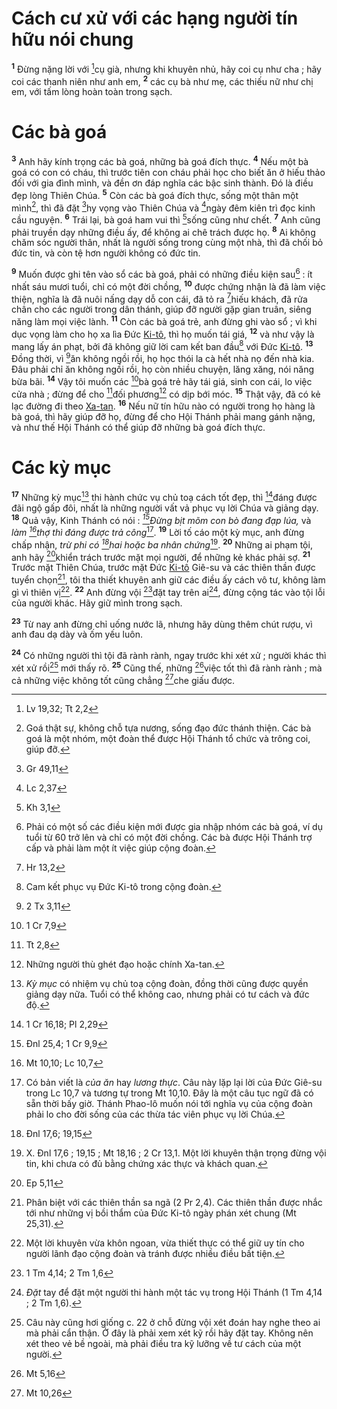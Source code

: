 # Cách cư xử với các hạng người tín hữu nói chung
<sup><b>1</b></sup> Đừng nặng lời với [^1*]cụ già, nhưng khi khuyên nhủ, hãy coi cụ như cha ; hãy coi các thanh niên như anh em, <sup><b>2</b></sup> các cụ bà như mẹ, các thiếu nữ như chị em, với tấm lòng hoàn toàn trong sạch.


# Các bà goá
<sup><b>3</b></sup> Anh hãy kính trọng các bà goá, những bà goá đích thực. <sup><b>4</b></sup> Nếu một bà goá có con có cháu, thì trước tiên con cháu phải học cho biết ăn ở hiếu thảo đối với gia đình mình, và đền ơn đáp nghĩa các bậc sinh thành. Đó là điều đẹp lòng Thiên Chúa. <sup><b>5</b></sup> Còn các bà goá đích thực, sống một thân một mình[^1], thì đã đặt [^2*]hy vọng vào Thiên Chúa và [^3*]ngày đêm kiên trì đọc kinh cầu nguyện. <sup><b>6</b></sup> Trái lại, bà goá ham vui thì [^4*]sống cũng như chết. <sup><b>7</b></sup> Anh cũng phải truyền dạy những điều ấy, để không ai chê trách được họ. <sup><b>8</b></sup> Ai không chăm sóc người thân, nhất là người sống trong cùng một nhà, thì đã chối bỏ đức tin, và còn tệ hơn người không có đức tin.

<sup><b>9</b></sup> Muốn được ghi tên vào sổ các bà goá, phải có những điều kiện sau[^2] : ít nhất sáu mươi tuổi, chỉ có một đời chồng, <sup><b>10</b></sup> được chứng nhận là đã làm việc thiện, nghĩa là đã nuôi nấng dạy dỗ con cái, đã tỏ ra [^5*]hiếu khách, đã rửa chân cho các người trong dân thánh, giúp đỡ người gặp gian truân, siêng năng làm mọi việc lành. <sup><b>11</b></sup> Còn các bà goá trẻ, anh đừng ghi vào sổ ; vì khi dục vọng làm cho họ xa lìa Đức [Ki-tô](), thì họ muốn tái giá, <sup><b>12</b></sup> và như vậy là mang lấy án phạt, bởi đã không giữ lời cam kết ban đầu[^3] với Đức [Ki-tô](). <sup><b>13</b></sup> Đồng thời, vì [^6*]ăn không ngồi rồi, họ học thói la cà hết nhà nọ đến nhà kia. Đâu phải chỉ ăn không ngồi rồi, họ còn nhiều chuyện, lăng xăng, nói năng bừa bãi. <sup><b>14</b></sup> Vậy tôi muốn các [^7*]bà goá trẻ hãy tái giá, sinh con cái, lo việc cửa nhà ; đừng để cho [^8*]đối phương[^4] có dịp bới móc. <sup><b>15</b></sup> Thật vậy, đã có kẻ lạc đường đi theo [Xa-tan](). <sup><b>16</b></sup> Nếu nữ tín hữu nào có người trong họ hàng là bà goá, thì hãy giúp đỡ họ, đừng để cho Hội Thánh phải mang gánh nặng, và như thế Hội Thánh có thể giúp đỡ những bà goá đích thực.


# Các kỳ mục
<sup><b>17</b></sup> Những kỳ mục[^5] thi hành chức vụ chủ toạ cách tốt đẹp, thì [^9*]đáng được đãi ngộ gấp đôi, nhất là những người vất vả phục vụ lời Chúa và giảng dạy. <sup><b>18</b></sup> Quả vậy, Kinh Thánh có nói : *[^10*]Đừng bịt mõm con bò đang đạp lúa,* và *làm [^11*]thợ thì đáng được trả công*[^6]. <sup><b>19</b></sup> Lời tố cáo một kỳ mục, anh đừng chấp nhận, *trừ phi có [^12*]hai hoặc ba nhân chứng*[^7]. <sup><b>20</b></sup> Những ai phạm tội, anh hãy [^13*]khiển trách trước mặt mọi người, để những kẻ khác phải sợ. <sup><b>21</b></sup> Trước mặt Thiên Chúa, trước mặt Đức [Ki-tô]() Giê-su và các thiên thần được tuyển chọn[^8], tôi tha thiết khuyên anh giữ các điều ấy cách vô tư, không làm gì vì thiên vị[^9]. <sup><b>22</b></sup> Anh đừng vội [^14*]đặt tay trên ai[^10], đừng cộng tác vào tội lỗi của người khác. Hãy giữ mình trong sạch.

<sup><b>23</b></sup> Từ nay anh đừng chỉ uống nước lã, nhưng hãy dùng thêm chút rượu, vì anh đau dạ dày và ốm yếu luôn.

<sup><b>24</b></sup> Có những người thì tội đã rành rành, ngay trước khi xét xử ; người khác thì xét xử rồi[^11] mới thấy rõ. <sup><b>25</b></sup> Cũng thế, những [^15*]việc tốt thì đã rành rành ; mà cả những việc không tốt cũng chẳng [^16*]che giấu được.

[^1]: Goá thật sự, không chỗ tựa nương, sống đạo đức thánh thiện. Các bà goá là một nhóm, một đoàn thể được Hội Thánh tổ chức và trông coi, giúp đỡ.
[^2]: Phải có một số các điều kiện mới được gia nhập nhóm các bà goá, ví dụ tuổi từ 60 trở lên và chỉ có một đời chồng. Các bà được Hội Thánh trợ cấp và phải làm một ít việc giúp cộng đoàn.
[^3]: Cam kết phục vụ Đức Ki-tô trong cộng đoàn.
[^4]: Những người thù ghét đạo hoặc chính Xa-tan.
[^5]: *Kỳ mục* có nhiệm vụ chủ toạ cộng đoàn, đồng thời cũng được quyền giảng dạy nữa. Tuổi có thể không cao, nhưng phải có tư cách và đức độ.
[^6]: Có bản viết là *của ăn* hay *lương thực*. Câu này lặp lại lời của Đức Giê-su trong Lc 10,7 và tương tự trong Mt 10,10. Đây là một câu tục ngữ đã có sẵn thời bấy giờ. Thánh Phao-lô muốn nói tới nghĩa vụ của cộng đoàn phải lo cho đời sống của các thừa tác viên phục vụ lời Chúa.
[^7]: X. Đnl 17,6 ; 19,15 ; Mt 18,16 ; 2 Cr 13,1. Một lời khuyên thận trọng đừng vội tin, khi chưa có đủ bằng chứng xác thực và khách quan.
[^8]: Phân biệt với các thiên thần sa ngã (2 Pr 2,4). Các thiên thần được nhắc tới như những vị bồi thẩm của Đức Ki-tô ngày phán xét chung (Mt 25,31).
[^9]: Một lời khuyên vừa khôn ngoan, vừa thiết thực có thể giữ uy tín cho người lãnh đạo cộng đoàn và tránh được nhiều điều bất tiện.
[^10]: *Đặt* tay để đặt một người thi hành một tác vụ trong Hội Thánh (1 Tm 4,14 ; 2 Tm 1,6).
[^11]: Câu này cũng hơi giống c. 22 ở chỗ đừng vội xét đoán hay nghe theo ai mà phải cẩn thận. Ở đây là phải xem xét kỹ rồi hãy đặt tay. Không nên xét theo vẻ bề ngoài, mà phải điều tra kỹ lưỡng về tư cách của một người.
[^1*]: Lv 19,32; Tt 2,2
[^2*]: Gr 49,11
[^3*]: Lc 2,37
[^4*]: Kh 3,1
[^5*]: Hr 13,2
[^6*]: 2 Tx 3,11
[^7*]: 1 Cr 7,9
[^8*]: Tt 2,8
[^9*]: 1 Cr 16,18; Pl 2,29
[^10*]: Đnl 25,4; 1 Cr 9,9
[^11*]: Mt 10,10; Lc 10,7
[^12*]: Đnl 17,6; 19,15
[^13*]: Ep 5,11
[^14*]: 1 Tm 4,14; 2 Tm 1,6
[^15*]: Mt 5,16
[^16*]: Mt 10,26